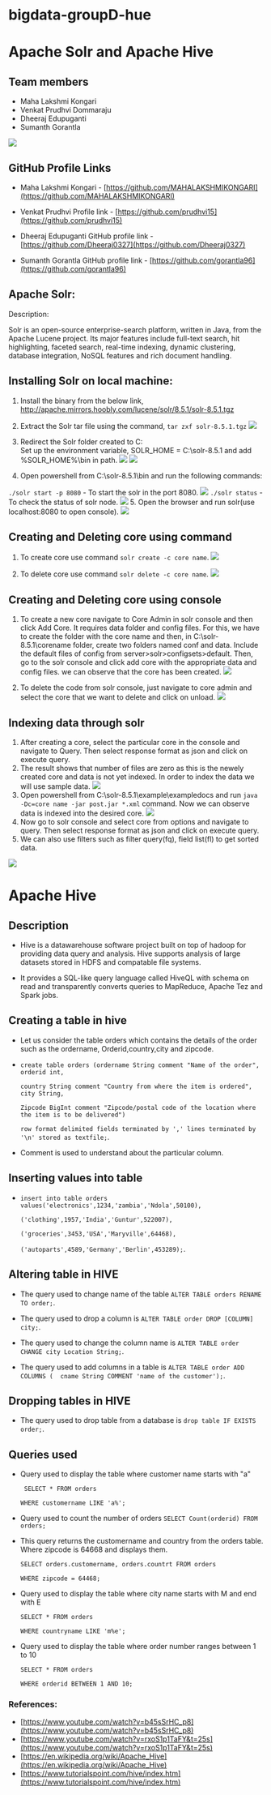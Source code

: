 # bigdata-groupD-hue

# Apache Solr and Apache Hive

## Team members

- Maha Lakshmi Kongari
- Venkat Prudhvi Dommaraju
- Dheeraj Edupuganti
- Sumanth Gorantla

![](https://github.com/MAHALAKSHMIKONGARI/bigdata-groupD-hue/blob/master/Images/groupd.PNG)

## GitHub Profile Links

- Maha Lakshmi Kongari - [https://github.com/MAHALAKSHMIKONGARI](https://github.com/MAHALAKSHMIKONGARI)

- Venkat Prudhvi Profile link - [https://github.com/prudhvi15](https://github.com/prudhvi15)

- Dheeraj Edupuganti GitHub profile link - [https://github.com/Dheeraj0327](https://github.com/Dheeraj0327)

- Sumanth Gorantla GitHub profile link - [https://github.com/gorantla96](https://github.com/gorantla96)

## Apache Solr:
Description: 

Solr is an open-source enterprise-search platform, written in Java, from the Apache Lucene project. Its major features include full-text search, hit highlighting, faceted search, real-time indexing, dynamic clustering, database integration, NoSQL features and rich document handling. 

## Installing Solr on local machine:
1. Install the binary from the below link,
http://apache.mirrors.hoobly.com/lucene/solr/8.5.1/solr-8.5.1.tgz

1. Extract the Solr tar file using the command,
```tar zxf solr-8.5.1.tgz```
![](https://github.com/MAHALAKSHMIKONGARI/bigdata-groupD-hue/blob/master/Images/tar%20in%20shell.png)

1. Redirect the Solr folder created to C:\
Set up the environment variable, SOLR_HOME = C:\solr-8.5.1 and add %SOLR_HOME%\bin in path.
![](https://github.com/MAHALAKSHMIKONGARI/bigdata-groupD-hue/blob/master/Images/env.png)
![](https://github.com/MAHALAKSHMIKONGARI/bigdata-groupD-hue/blob/master/Images/envi.png)

1. Open powershell from C:\solr-8.5.1\bin and run the following commands:

```./solr start -p 8080``` - To start the solr in the port 8080.
![](https://github.com/MAHALAKSHMIKONGARI/bigdata-groupD-hue/blob/master/Images/start.png)
 ```./solr status``` - To check the status of solr node.
![](https://github.com/MAHALAKSHMIKONGARI/bigdata-groupD-hue/blob/master/Images/status.png)
5. Open the browser and run solr(use localhost:8080 to open console).
![](https://github.com/MAHALAKSHMIKONGARI/bigdata-groupD-hue/blob/master/Images/localhost.png)

## Creating and Deleting core using command
1. To create core use command ```solr create -c core name```.
![](https://github.com/MAHALAKSHMIKONGARI/bigdata-groupD-hue/blob/master/Images/create.png)

1. To delete core use command ```solr delete -c core name```.
![](https://github.com/MAHALAKSHMIKONGARI/bigdata-groupD-hue/blob/master/Images/delete.png)

## Creating and Deleting core using console
1. To create a new core navigate to Core Admin in solr console and then click Add Core. It requires data folder and config files.
For this, we have to create the folder with the core name and then, in C:\solr-8.5.1\corename folder, create two folders named conf and data. Include the default files of config from server>solr>configsets>default. Then, go to the solr console and click add core with the appropriate data and config files. we can observe that the core has been created.
![](https://github.com/MAHALAKSHMIKONGARI/bigdata-groupD-hue/blob/master/Images/Ccreate.png)

1. To delete the code from solr console, just navigate to core admin and select the core that we want to delete and click on unload.
![](https://github.com/MAHALAKSHMIKONGARI/bigdata-groupD-hue/blob/master/Images/Cdelete.png)


## Indexing data through solr
1. After creating a core, select the particular core in the console and navigate to Query. Then select response format as json and click on execute query.
1. The result shows that number of files are zero as this is the newely created core and data is not yet indexed. In order to index the data we will use sample data.
![](https://github.com/MAHALAKSHMIKONGARI/bigdata-groupD-hue/blob/master/Images/console.png)
1. Open powershell from C:\solr-8.5.1\example\exampledocs and run ```java -Dc=core name -jar post.jar *.xml``` command. Now we can observe data is indexed into the desired core.
![](https://github.com/MAHALAKSHMIKONGARI/bigdata-groupD-hue/blob/master/Images/indexing.png)
1. Now go to solr console and select core from options and navigate to query. Then select response format as json and click on execute query.
1. We can also use filters such as filter query(fq), field list(fl) to get sorted data.

![](https://github.com/MAHALAKSHMIKONGARI/bigdata-groupD-hue/blob/master/Images/solr_console.png)

# Apache Hive

## Description

- Hive is a datawarehouse software project built on top of hadoop for providing data query and analysis. Hive supports analysis of large datasets stored in HDFS and compatable file systems.

- It provides a SQL-like query language called HiveQL with schema on read and transparently converts queries to MapReduce, Apache Tez and Spark jobs.

## Creating a table in hive

- Let us consider the table orders which contains the details of the order such as the ordername, Orderid,country,city and zipcode.

- ```create table orders (ordername String comment "Name of the order", orderid int,``` 

  ```country String comment "Country from where the item is ordered", city String, ```

  ```Zipcode BigInt comment "Zipcode/postal code of the location where the item is to be delivered") ```

  ```row format delimited fields terminated by ',' lines terminated by '\n' stored as textfile;```.

- Comment is used to understand about the particular column.

## Inserting values into table

- ```insert into table orders values('electronics',1234,'zambia','Ndola',50100), ```

  ```('clothing',1957,'India','Guntur',522007),```

  ```('groceries',3453,'USA','Maryville',64468),```

  ```('autoparts',4589,'Germany','Berlin',453289);```.


## Altering table in HIVE

- The query used to change name of the table ```ALTER TABLE orders RENAME TO order;```.

- The query used to drop a column is ```ALTER TABLE order DROP [COLUMN] city;```.

- The query used to change the column name is ```ALTER TABLE order CHANGE city Location String;```.

- The query used to add columns in a table is ```ALTER TABLE order ADD COLUMNS ( 
  cname String COMMENT 'name of the customer');```.

## Dropping tables in HIVE

- The query used to drop table from a database is ```drop table IF EXISTS order;```.

## Queries used

- Query used to display the table where customer name starts with "a"
 
  ``` SELECT * FROM orders```
 
  ```WHERE customername LIKE 'a%'; ```
 
- Query used to count the number of orders 
  ```SELECT Count(orderid) FROM orders;```
  
 - This query returns the customername and country from the  orders table. Where zipcode is 64668 and displays them.
 
   ```SELECT orders.customername, orders.countrt FROM orders ```
  
   ```WHERE zipcode = 64468;```
  
 -  Query used to display the table where city name starts with M and end with E
  
    ```SELECT * FROM orders```
   
    ```WHERE countryname LIKE 'm%e';```
   
 - Query used to display the table where order number ranges between 1 to 10
   
   ```SELECT * FROM orders```

   ```WHERE orderid BETWEEN 1 AND 10;```
  
  
### References:
- [https://www.youtube.com/watch?v=b45sSrHC_p8](https://www.youtube.com/watch?v=b45sSrHC_p8)
- [https://www.youtube.com/watch?v=rxoS1p1TaFY&t=25s](https://www.youtube.com/watch?v=rxoS1p1TaFY&t=25s)
- [https://en.wikipedia.org/wiki/Apache_Hive](https://en.wikipedia.org/wiki/Apache_Hive)
- [https://www.tutorialspoint.com/hive/index.htm](https://www.tutorialspoint.com/hive/index.htm)
